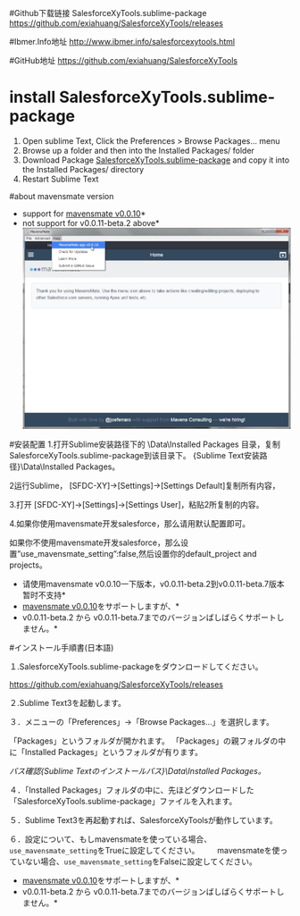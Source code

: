 #Github下载链接  SalesforceXyTools.sublime-package
https://github.com/exiahuang/SalesforceXyTools/releases

#Ibmer.Info地址
http://www.ibmer.info/salesforcexytools.html

#GitHub地址
https://github.com/exiahuang/SalesforceXyTools

# install SalesforceXyTools.sublime-package
1. Open sublime Text, Click the Preferences > Browse Packages… menu
2. Browse up a folder and then into the Installed Packages/ folder
3. Download Package [SalesforceXyTools.sublime-package](https://github.com/exiahuang/SalesforceXyTools/releases) and copy it into the Installed Packages/ directory
4. Restart Sublime Text

#about mavensmate version 
*  support for [mavensmate v0.0.10](https://github.com/joeferraro/MavensMate-Desktop/releases/tag/v0.0.10)*
*  not support for v0.0.11-beta.2 above*
![MavensMate-Version.JPG](https://github.com/exiahuang/XyHelp/blob/master/SalesforceXyTools/MavensMate-Version.JPG?raw=true)


#安装配置
1.打开Sublime安装路径下的 \Data\Installed Packages 目录，复制SalesforceXyTools.sublime-package到该目录下。
 {Sublime Text安装路径}\Data\Installed Packages。

2运行Sublime， [SFDC-XY]->[Settings]->[Settings Default]复制所有内容，

3.打开 [SFDC-XY]->[Settings]->[Settings User]，粘贴2所复制的内容。

4.如果你使用mavensmate开发salesforce，那么请用默认配置即可。

如果你不使用mavensmate开发salesforce，那么设置”use_mavensmate_setting”:false,然后设置你的default_project and projects。

* 请使用mavensmate v0.0.10一下版本，v0.0.11-beta.2到v0.0.11-beta.7版本暂时不支持*
*  [mavensmate v0.0.10](https://github.com/joeferraro/MavensMate-Desktop/releases/tag/v0.0.10)をサポートしますが、*
*  v0.0.11-beta.2 から v0.0.11-beta.7までのバージョンばしばらくサポートしません。*
 

#インストール手順書(日本語)

１.SalesforceXyTools.sublime-packageをダウンロードしてください。

https://github.com/exiahuang/SalesforceXyTools/releases

２.Sublime Text3を起動します。

３．メニューの「Preferences」→「Browse Packages…」を選択します。

「Packages」というフォルダが開かれます。
「Packages」の親フォルダの中に「Installed Packages」というフォルダが有ります。

*パス確認{Sublime Textのインストールパス}\Data\Installed Packages。*

４．「Installed Packages」フォルダの中に、先ほどダウンロードした「SalesforceXyTools.sublime-package」ファイルを入れます。

５．Sublime Text3を再起動すれば、SalesforceXyToolsが動作しています。

６．設定について、もしmavensmateを使っている場合、`use_mavensmate_setting`をTrueに設定してください。
　　mavensmateを使っていない場合、`use_mavensmate_setting`をFalseに設定してください。
  
*  [mavensmate v0.0.10](https://github.com/joeferraro/MavensMate-Desktop/releases/tag/v0.0.10)をサポートしますが、*
*  v0.0.11-beta.2 から v0.0.11-beta.7までのバージョンばしばらくサポートしません。*


